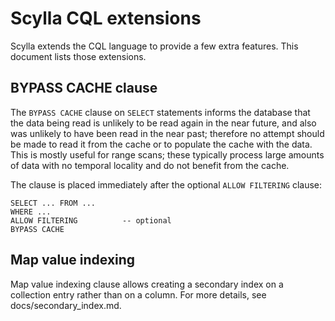 # Scylla CQL extensions

Scylla extends the CQL language to provide a few extra features. This document
lists those extensions.

## BYPASS CACHE clause

The `BYPASS CACHE` clause on `SELECT` statements informs the database that the data
being read is unlikely to be read again in the near future, and also
was unlikely to have been read in the near past; therefore no attempt
should be made to read it from the cache or to populate the cache with
the data. This is mostly useful for range scans; these typically
process large amounts of data with no temporal locality and do not
benefit from the cache.

The clause is placed immediately after the optional `ALLOW FILTERING`
clause:

    SELECT ... FROM ...
    WHERE ...
    ALLOW FILTERING          -- optional
    BYPASS CACHE

## Map value indexing

Map value indexing clause allows creating a secondary index on a collection entry
rather than on a column. For more details, see docs/secondary\_index.md.

